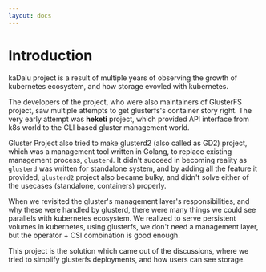 ```yaml
---
layout: docs
---
```


# Introduction


kaDalu project is a result of multiple years of observing the growth
of kubernetes ecosystem, and how storage evovled with kubernetes.

The developers of the project, who were also maintainers of GlusterFS
project, saw multiple attempts to get glusterfs's container story right.
The very early attempt was **heketi** project, which provided API interface
from k8s world to the CLI based gluster management world.

Gluster Project also tried to make glusterd2 (also called as GD2) project,
which was a management tool written in Golang, to replace existing management
process, `glusterd`. It didn't succeed in becoming reality as `glusterd` was
written for standalone system, and by adding all the feature it provided,
`glusterd2` project also became bulky, and didn't solve either of the
usecases (standalone, containers) properly.

When we revisited the gluster's management layer's responsibilities, and why
these were handled by glusterd, there were many things we could see parallels
with kubernetes ecosystem. We realized to serve persistent volumes in
kubernetes, using glusterfs, we don't need a management layer, but the
operator + CSI combination is good enough.

This project is the solution which came out of the discussions, where we
tried to simplify glusterfs deployments, and how users can see storage.
